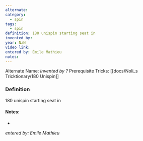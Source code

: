 ```yaml
---
alternate: 
category:
  - spin
tags:
  - spin
definition: 180 unispin starting seat in
invented by: 
year: NaN
video link: 
entered by: Emile Mathieu
notes: 
---
```

Alternate Name: 
*Invented by ?*
Prerequisite Tricks: [[docs/Noli_s Tricktionary/180 Unispin]]

### Definition
180 unispin starting seat in


#### Notes:
- 
*entered by: Emile Mathieu*
